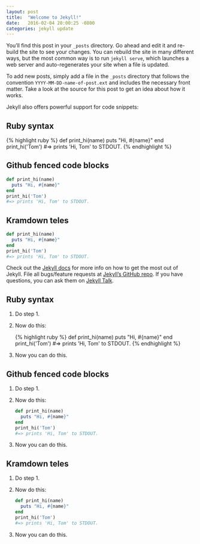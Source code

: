 ```yaml
---
layout: post
title:  "Welcome to Jekyll!"
date:   2016-02-04 20:00:25 -0800
categories: jekyll update
---
```

You’ll find this post in your `_posts` directory. Go ahead and edit it and re-build the site to see your changes. You can rebuild the site in many different ways, but the most common way is to run `jekyll serve`, which launches a web server and auto-regenerates your site when a file is updated.

To add new posts, simply add a file in the `_posts` directory that follows the convention `YYYY-MM-DD-name-of-post.ext` and includes the necessary front matter. Take a look at the source for this post to get an idea about how it works.

Jekyll also offers powerful support for code snippets:

## Ruby syntax


{% highlight ruby %}
def print_hi(name)
  puts "Hi, #{name}"
end
print_hi('Tom')
#=> prints 'Hi, Tom' to STDOUT.
{% endhighlight %}

## Github fenced code blocks

```ruby
def print_hi(name)
  puts "Hi, #{name}"
end
print_hi('Tom')
#=> prints 'Hi, Tom' to STDOUT.
```

## Kramdown teles

~~~ ruby
def print_hi(name)
  puts "Hi, #{name}"
end
print_hi('Tom')
#=> prints 'Hi, Tom' to STDOUT.
~~~

Check out the [Jekyll docs][jekyll-docs] for more info on how to get the most out of Jekyll. File all bugs/feature requests at [Jekyll’s GitHub repo][jekyll-gh]. If you have questions, you can ask them on [Jekyll Talk][jekyll-talk].

## Ruby syntax

1. Do step 1.
2. Now do this:
    
    {% highlight ruby %}
    def print_hi(name)
      puts "Hi, #{name}"
    end
    print_hi('Tom')
    #=> prints 'Hi, Tom' to STDOUT.
    {% endhighlight %}
    
3. Now you can do this.


## Github fenced code blocks

1. Do step 1.
2. Now do this:
    
    ```ruby
    def print_hi(name)
      puts "Hi, #{name}"
    end
    print_hi('Tom')
    #=> prints 'Hi, Tom' to STDOUT.
    ```
        
3. Now you can do this.



## Kramdown teles

1. Do step 1.
2. Now do this:
    
    ~~~ ruby
    def print_hi(name)
      puts "Hi, #{name}"
    end
    print_hi('Tom')
    #=> prints 'Hi, Tom' to STDOUT.
    ~~~
    
3. Now you can do this.


[jekyll-docs]: http://jekyllrb.com/docs/home
[jekyll-gh]:   https://github.com/jekyll/jekyll
[jekyll-talk]: https://talk.jekyllrb.com/


